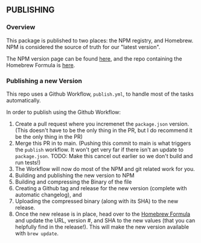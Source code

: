 ## PUBLISHING

### Overview

This package is published to two places: the NPM registry, and Homebrew. NPM is considered the source of truth for our "latest version".

The NPM version page can be found [here](https://www.npmjs.com/package/gnar-cli), and the repo containing the Homebrew Formula is [here](https://github.com/TheGnarCo/homebrew-gnar).

### Publishing a new Version

This repo uses a Github Workflow, `publish.yml`, to handle most of the tasks automatically.

In order to publish using the Github Workflow:

1. Create a pull request where you incremenet the `package.json` version. (This doesn't have to be the only thing in the PR, but I do recommend it be the only thing in the PR)
1. Merge this PR in to main. (Pushing this commit to main is what triggers the `publish` workflow. It won't get very far if there isn't an update to `package.json`. TODO: Make this cancel out earlier so we don't build and run tests!)
1. The Workflow will now do most of the NPM and git related work for you.
1. Building and publishing the new version to NPM
1. Building and compressing the Binary of the file
1. Creating a Github tag and release for the new version (complete with automatic changelog), and
1. Uploading the compressed binary (along with its SHA) to the new release.
1. Once the new release is in place, head over to the [Homebrew Formula](https://github.com/TheGnarCo/homebrew-gnar) and update the URL, version #, and SHA to the new values (that you can helpfully find in the release!). This will make the new version available with `brew update`.
